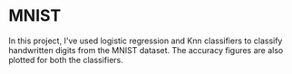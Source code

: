 # MNIST
In this project, I've used logistic regression and Knn classifiers to classify handwritten digits from the MNIST dataset. The accuracy figures are also plotted for both the classifiers. 
